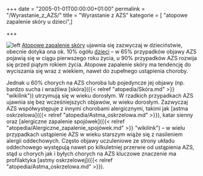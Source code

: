 +++
date = "2005-01-01T00:00:00+01:00"
permalink = "/Wyrastanie_z_AZS/"
title = "Wyrastanie z AZS"
kategorie = [ "atopowe zapalenie skóry u dzieci",]

+++

![](/images/Wyrastanie.png "left") [Atopowe zapalenie skóry](/atopedia/Atopowe_zapalenie_skóry "wikilink") ujawnia się zazwyczaj w dzieciństwie, obecnie dotyka ona ok. 10% ogółu [dzieci](/atopedia/Dzieci "wikilink") – w 65% przypadków objawy AZS pojawią się w ciągu pierwszego roku życia, u 90% przypadków AZS rozwija się przed piątym rokiem życia. Atopowe zapalenie skóry ma tendencję do wyciszania się wraz z wiekiem, nawet do zupełnego ustąpienia choroby.

Jednak u 60% chorych na AZS choroba lub pojedyncze jej objawy (np. bardzo sucha i wrażliwa [skóra]({{< relref "atopedia/Skóra.md" >}} "wikilink")) utrzymują się w wieku dorosłym. W rzadkich przypadkach AZS ujawnia się bez wcześniejszych objawów, w wieku dorosłym. Zazwyczaj AZS współwystępuje z innymi chorobami alergicznymi, takimi jak [astma oskrzelowa]({{< relref "atopedia/Astma_oskrzelowa.md" >}}), katar sienny oraz [alergiczne zapalenie spojówek]({{< relref "atopedia/Alergiczne_zapalenie_spojówek.md" >}} "wikilink") – w wielu przypadkach ustąpienie AZS w wieku starszym wiąże się z nasileniem alergii oddechowych. Często objawy uczuleniowe ze strony układu oddechowego występują nawet po kilkuletniej przerwie od ustąpienia AZS, stąd u chorych jak i byłych chorych na AZS kluczowe znaczenie ma profilaktyka [astmy oskrzelowej]({{< relref "atopedia/Astma_oskrzelowa.md" >}}).
